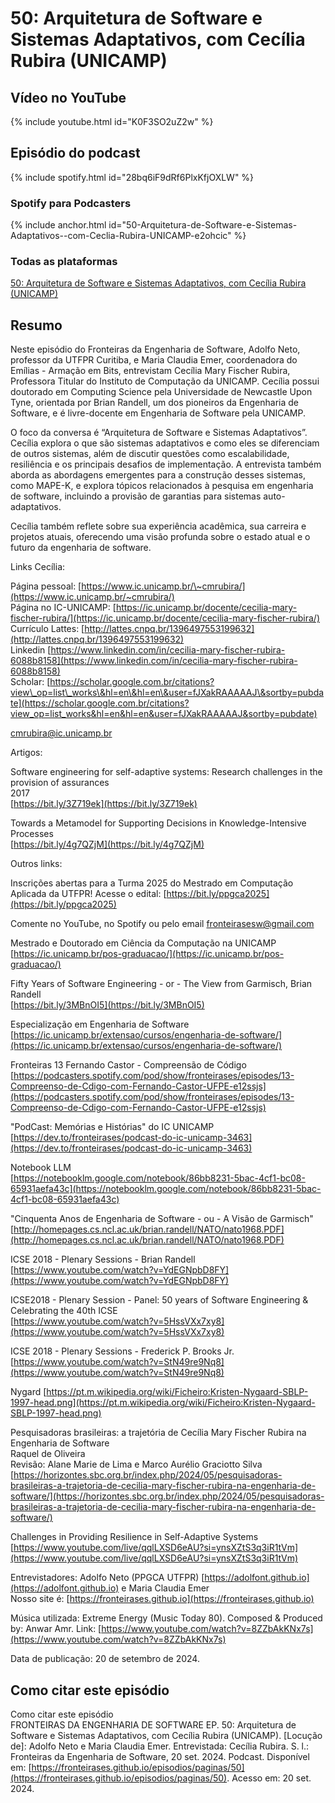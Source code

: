 # 50: Arquitetura de Software e Sistemas Adaptativos, com Cecília Rubira (UNICAMP)



## Vídeo no YouTube

{% include youtube.html id="K0F3SO2uZ2w" %}  

## Episódio do podcast


{% include spotify.html id="28bq6iF9dRf6PlxKfjOXLW" %} 

### Spotify para Podcasters


{% include anchor.html id="50-Arquitetura-de-Software-e-Sistemas-Adaptativos--com-Ceclia-Rubira-UNICAMP-e2ohcic" %}


### Todas as plataformas


[50: Arquitetura de Software e Sistemas Adaptativos, com Cecília Rubira (UNICAMP)](https://podcasters.spotify.com/pod/show/fronteirases/episodes/50-Arquitetura-de-Software-e-Sistemas-Adaptativos--com-Ceclia-Rubira-UNICAMP-e2ohcic )


## Resumo


Neste episódio do Fronteiras da Engenharia de Software, Adolfo Neto, professor da UTFPR Curitiba, e Maria Claudia Emer, coordenadora do Emílias \- Armação em Bits, entrevistam Cecília Mary Fischer Rubira, Professora Titular do Instituto de Computação da UNICAMP. Cecília possui doutorado em Computing Science pela Universidade de Newcastle Upon Tyne, orientada por Brian Randell, um dos pioneiros da Engenharia de Software, e é livre-docente em Engenharia de Software pela UNICAMP.

O foco da conversa é “Arquitetura de Software e Sistemas Adaptativos”. Cecília explora o que são sistemas adaptativos e como eles se diferenciam de outros sistemas, além de discutir questões como escalabilidade, resiliência e os principais desafios de implementação. A entrevista também aborda as abordagens emergentes para a construção desses sistemas, como MAPE-K, e explora tópicos relacionados à pesquisa em engenharia de software, incluindo a provisão de garantias para sistemas auto-adaptativos.

Cecília também reflete sobre sua experiência acadêmica, sua carreira e projetos atuais, oferecendo uma visão profunda sobre o estado atual e o futuro da engenharia de software.

Links Cecília:

Página pessoal: [https://www.ic.unicamp.br/\~cmrubira/](https://www.ic.unicamp.br/~cmrubira/)  
Página no IC-UNICAMP: [https://ic.unicamp.br/docente/cecilia-mary-fischer-rubira/](https://ic.unicamp.br/docente/cecilia-mary-fischer-rubira/)   
Currículo Lattes: [http://lattes.cnpq.br/1396497553199632](http://lattes.cnpq.br/1396497553199632)   
Linkedin [https://www.linkedin.com/in/cecilia-mary-fischer-rubira-6088b8158](https://www.linkedin.com/in/cecilia-mary-fischer-rubira-6088b8158)   
Scholar: [https://scholar.google.com.br/citations?view\_op=list\_works\&hl=en\&hl=en\&user=fJXakRAAAAAJ\&sortby=pubdate](https://scholar.google.com.br/citations?view_op=list_works&hl=en&hl=en&user=fJXakRAAAAAJ&sortby=pubdate) 

[cmrubira@ic.unicamp.br](mailto:cmrubira@ic.unicamp.br)

Artigos:

Software engineering for self-adaptive systems: Research challenges in the provision of assurances  
2017  
[https://bit.ly/3Z719ek](https://bit.ly/3Z719ek) 

Towards a Metamodel for Supporting Decisions in Knowledge-Intensive Processes  
[https://bit.ly/4g7QZjM](https://bit.ly/4g7QZjM)

Outros links:

Inscrições abertas para a Turma 2025 do Mestrado em Computação Aplicada da UTFPR\! Acesse o edital: [https://bit.ly/ppgca2025](https://bit.ly/ppgca2025) 

Comente no YouTube, no Spotify ou pelo email [fronteirasesw@gmail.com](mailto:fronteirasesw@gmail.com)

Mestrado e Doutorado em Ciência da Computação na UNICAMP [https://ic.unicamp.br/pos-graduacao/](https://ic.unicamp.br/pos-graduacao/) 

Fifty Years of Software Engineering \- or \- The View from Garmisch, Brian Randell  
[https://bit.ly/3MBnOI5](https://bit.ly/3MBnOI5) 

Especialização em Engenharia de Software  
[https://ic.unicamp.br/extensao/cursos/engenharia-de-software/](https://ic.unicamp.br/extensao/cursos/engenharia-de-software/)

Fronteiras 13 Fernando Castor \- Compreensão de Código  
[https://podcasters.spotify.com/pod/show/fronteirases/episodes/13-Compreenso-de-Cdigo-com-Fernando-Castor-UFPE-e12ssjs](https://podcasters.spotify.com/pod/show/fronteirases/episodes/13-Compreenso-de-Cdigo-com-Fernando-Castor-UFPE-e12ssjs)

"PodCast: Memórias e Histórias" do IC UNICAMP  
[https://dev.to/fronteirases/podcast-do-ic-unicamp-3463](https://dev.to/fronteirases/podcast-do-ic-unicamp-3463)

Notebook LLM  
[https://notebooklm.google.com/notebook/86bb8231-5bac-4cf1-bc08-65931aefa43c](https://notebooklm.google.com/notebook/86bb8231-5bac-4cf1-bc08-65931aefa43c)

"Cinquenta Anos de Engenharia de Software \- ou \- A Visão de Garmisch"  
[http://homepages.cs.ncl.ac.uk/brian.randell/NATO/nato1968.PDF](http://homepages.cs.ncl.ac.uk/brian.randell/NATO/nato1968.PDF) 

ICSE 2018 \- Plenary Sessions \- Brian Randell  
[https://www.youtube.com/watch?v=YdEGNpbD8FY](https://www.youtube.com/watch?v=YdEGNpbD8FY)

ICSE2018 \- Plenary Session \- Panel: 50 years of Software Engineering & Celebrating the 40th ICSE  
[https://www.youtube.com/watch?v=5HssVXx7xy8](https://www.youtube.com/watch?v=5HssVXx7xy8) 

ICSE 2018 \- Plenary Sessions \- Frederick P. Brooks Jr.  
[https://www.youtube.com/watch?v=StN49re9Nq8](https://www.youtube.com/watch?v=StN49re9Nq8)

Nygard [https://pt.m.wikipedia.org/wiki/Ficheiro:Kristen-Nygaard-SBLP-1997-head.png](https://pt.m.wikipedia.org/wiki/Ficheiro:Kristen-Nygaard-SBLP-1997-head.png) 

Pesquisadoras brasileiras: a trajetória de Cecília Mary Fischer Rubira na Engenharia de Software  
Raquel de Oliveira  
Revisão: Alane Marie de Lima e Marco Aurélio Graciotto Silva  
[https://horizontes.sbc.org.br/index.php/2024/05/pesquisadoras-brasileiras-a-trajetoria-de-cecilia-mary-fischer-rubira-na-engenharia-de-software/](https://horizontes.sbc.org.br/index.php/2024/05/pesquisadoras-brasileiras-a-trajetoria-de-cecilia-mary-fischer-rubira-na-engenharia-de-software/) 

Challenges in Providing Resilience in Self-Adaptive Systems  
[https://www.youtube.com/live/qqlLXSD6eAU?si=ynsXZtS3q3iR1tVm](https://www.youtube.com/live/qqlLXSD6eAU?si=ynsXZtS3q3iR1tVm) 

Entrevistadores: Adolfo Neto (PPGCA UTFPR) ⁠⁠⁠⁠⁠⁠[https://adolfont.github.io](https://adolfont.github.io) ⁠  ⁠e Maria Claudia Emer  
Nosso site é: ⁠⁠⁠⁠[https://fronteirases.github.io](https://fronteirases.github.io) ⁠  

Música utilizada: Extreme Energy (Music Today 80). Composed & Produced by: Anwar Amr. Link:⁠ ⁠⁠⁠⁠⁠⁠[https://www.youtube.com/watch?v=8ZZbAkKNx7s](https://www.youtube.com/watch?v=8ZZbAkKNx7s) ⁠⁠⁠⁠     
   
Data de publicação: 20 de setembro de 2024\.

## Como citar este episódio

Como citar este episódio  
FRONTEIRAS DA ENGENHARIA DE SOFTWARE EP. 50:  Arquitetura de Software e Sistemas Adaptativos, com Cecília Rubira (UNICAMP). \[Locução de\]: Adolfo Neto e Maria Claudia Emer. Entrevistada: Cecília Rubira. S. l.: Fronteiras da Engenharia de Software, 20 set. 2024\. Podcast. Disponível em: ⁠⁠⁠[https://fronteirases.github.io/episodios/paginas/50](https://fronteirases.github.io/episodios/paginas/50). ⁠Acesso em: 20 set. 2024.



